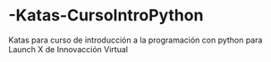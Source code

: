# -Katas-CursoIntroPython
Katas para curso de introducción a la programación con python para Launch X de Innovacción Virtual
